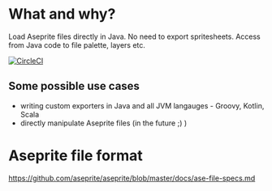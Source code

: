 # What and why?

Load Aseprite files directly in Java. No need to export spritesheets. Access from Java code to file palette, layers etc.

[![CircleCI](https://circleci.com/gh/jacekolszak/aseprite-file.svg?style=svg)](https://circleci.com/gh/jacekolszak/aseprite-file)

## Some possible use cases

* writing custom exporters in Java and all JVM langauges - Groovy, Kotlin, Scala
* directly manipulate Aseprite files (in the future ;) )

# Aseprite file format

https://github.com/aseprite/aseprite/blob/master/docs/ase-file-specs.md

